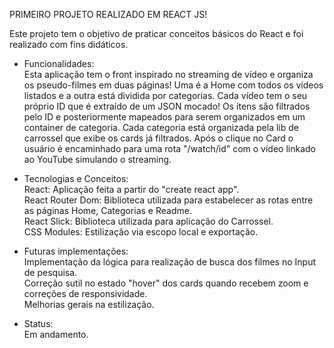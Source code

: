 PRIMEIRO PROJETO REALIZADO EM REACT JS!


Este projeto tem o objetivo de praticar conceitos básicos do React e foi realizado com fins didáticos.

- Funcionalidades: </br>
Esta aplicação tem o front inspirado no streaming de vídeo e organiza os pseudo-filmes em duas páginas! Uma é a Home com todos os vídeos listados e a outra está dividida por categorias. Cada vídeo tem o seu próprio ID que é extraído de um JSON mocado! Os itens são filtrados pelo ID e posteriormente mapeados para serem organizados em um container de categoria.
Cada categoria está organizada pela lib de carrossel que exibe os cards já filtrados. Após o clique no Card o usuário é encaminhado para uma rota "/watch/id" com o vídeo linkado ao YouTube simulando o streaming.

- Tecnologias e Conceitos: </br>
React: Aplicação feita a partir do "create react app".</br>
React Router Dom: Biblioteca utilizada para estabelecer as rotas entre as páginas Home, Categorias e Readme.</br>
React Slick: Biblioteca utilizada para aplicação do Carrossel.</br>
CSS Modules: Estilização via escopo local e exportação.</br>

- Futuras implementações: </br>
Implementação da lógica para realização de busca dos filmes no Input de pesquisa.</br>
Correção sutil no estado "hover" dos cards quando recebem zoom e correções de responsividade.</br>
Melhorias gerais na estilização.</br>

- Status: </br>
Em andamento.
